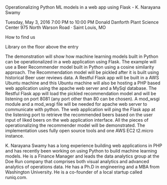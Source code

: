 Operationalizing Python ML models in a web app using Flask - K. Narayana Swamy

Tuesday, May 3, 2016
7:00 PM to 10:00 PM
Donald Danforth Plant Science Center
975 North Warson Road · Saint Louis, MO

How to find us

Library on the floor above the entry

The demonstration will show how machine learning models built in Python can be operationalized in a web application using Flask. The example will use a Beer Recommender model built in Python using a cosine similarity approach. The Recommendation model will be pickled after it is built using historical Beer user reviews data. A Restful Flask app will be built in a AWS Ubuntu machine and this Ubuntu machine will also be hosting a PHP based web application using the apache web server and a MySql database. The Restful Flask app will load the pickled recommendation model and will be listening on port 8081 (any port other than 80 can be chosen). A mod_wsgi module and a mod_wsgi file will be needed for apache web server to communicate with python. The web application will ping the Flask app at the listening port to retrieve the recommended beers based on the user input of liked beers on the web application interface. All the pieces of operationalizing the recommender model will be demonstrated. The implementation uses fully open source tools and one AWS EC2 t2.micro instance.

K. Narayana Swamy has a long experience building web applications in PHP and has recently been working on using Python to build machine learning models. He is a Finance Manager and leads the data analytics group at the Doe Run company that comprises both visual analytics and advanced analytics of operations data. He has a Ph.D in engineering and a MBA from Washington University. He is a co-founder of a local startup called runiq.com.
